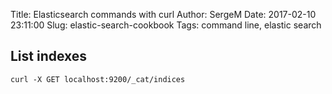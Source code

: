 Title: Elasticsearch commands with curl
Author: SergeM
Date: 2017-02-10 23:11:00
Slug: elastic-search-cookbook
Tags: command line, elastic search

## List indexes
```
curl -X GET localhost:9200/_cat/indices
```
